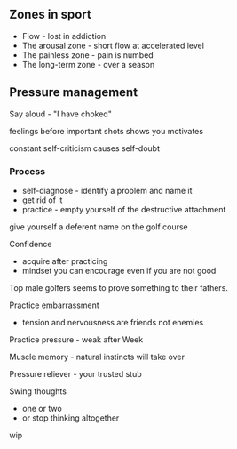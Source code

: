 ## Zones in sport

* Flow - lost in addiction
* The arousal zone - short flow at accelerated level
* The painless zone - pain is numbed
* The long-term zone - over a season

## Pressure management

Say aloud - "I have choked"

feelings before important shots shows you motivates

constant self-criticism causes self-doubt

### Process
* self-diagnose - identify a problem and name it
* get rid of it
* practice - empty yourself of the destructive attachment

give yourself a deferent name on the golf course

Confidence
* acquire after practicing
* mindset you can encourage even if you are not good

Top male golfers seems to prove something to their fathers.

Practice embarrassment
* tension and nervousness are friends not enemies

Practice pressure - weak after Week

Muscle memory - natural instincts will take over

Pressure reliever - your trusted stub

Swing thoughts
* one or two
* or stop thinking altogether


wip
